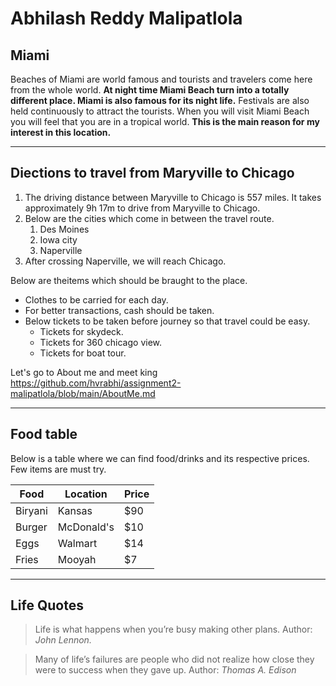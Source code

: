 # Abhilash Reddy Malipatlola

## Miami

Beaches of Miami are world famous and tourists and travelers come here from the whole world. **At night time Miami Beach turn into a totally different place. Miami is also famous for its night life.** Festivals are also held continuously to attract the tourists. When you will visit Miami Beach you will feel that you are in a tropical world. **This is the main reason for my interest in this location.**

****
## Diections to travel from Maryville to Chicago

1. The driving distance between Maryville to Chicago is 557 miles. It takes approximately 9h 17m to drive from Maryville to Chicago.
2. Below are the cities which come in between the travel route.
    1. Des Moines
    2. Iowa city
    3. Naperville
3. After crossing Naperville, we will reach Chicago.


Below are theitems which should be braught to the place.
* Clothes to be carried for each day. 
* For better transactions, cash should be taken.
* Below tickets to be taken before journey so that travel could be easy.
    * Tickets for skydeck.
    * Tickets for 360 chicago view.
    * Tickets for boat tour.

Let's go to About me and meet king <https://github.com/hvrabhi/assignment2-malipatlola/blob/main/AboutMe.md>


---

## Food table

Below is a table where we can find food/drinks and its respective prices. Few items are must try.

| Food | Location | Price|
| --- | --- | --- |
| Biryani | Kansas | $90 |
| Burger | McDonald's | $10 |
| Eggs | Walmart | $14 |
| Fries | Mooyah | $7 |

---

## Life Quotes

> Life is what happens when you’re busy making other plans. Author: *John Lennon.*

> Many of life’s failures are people who did not realize how close they were to success when they gave up. Author: *Thomas A. Edison*
